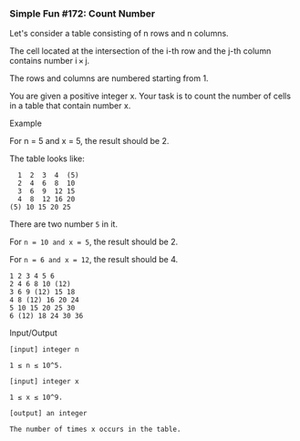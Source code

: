 ﻿### Simple Fun #172: Count Number

 Let's consider a table consisting of n rows and n columns. 

The cell located at the intersection of the i-th row and the j-th column contains number i × j. 

The rows and columns are numbered starting from 1.

You are given a positive integer x. Your task is to count the number of cells in a table that contain number x.

Example

For n = 5 and x = 5, the result should be 2.

The table looks like:
```
  1  2  3  4  (5)
  2  4  6  8  10
  3  6  9  12 15
  4  8  12 16 20
(5) 10 15 20 25
```
There are two number `5` in it.

For `n = 10 and x = 5`, the result should be 2.

For `n = 6 and x = 12`, the result should be 4.
```
1 2 3 4 5 6 
2 4 6 8 10 (12) 
3 6 9 (12) 15 18 
4 8 (12) 16 20 24 
5 10 15 20 25 30 
6 (12) 18 24 30 36
```
Input/Output

    [input] integer n

    1 ≤ n ≤ 10^5.

    [input] integer x

    1 ≤ x ≤ 10^9.

    [output] an integer

    The number of times x occurs in the table.
